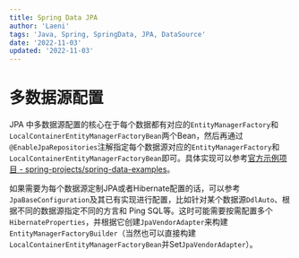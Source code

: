 ```yaml
---
title: Spring Data JPA
author: 'Laeni'
tags: 'Java, Spring, SpringData, JPA, DataSource'
date: '2022-11-03'
updated: '2022-11-03'
---
```


# 多数据源配置

JPA 中多数据源配置的核心在于每个数据都有对应的`EntityManagerFactory`和`LocalContainerEntityManagerFactoryBean`两个Bean，然后再通过`@EnableJpaRepositories`注解指定每个数据源对应的`EntityManagerFactory`和`LocalContainerEntityManagerFactoryBean`即可。具体实现可以参考[官方示例项目 - spring-projects/spring-data-examples](https://github.com/spring-projects/spring-data-examples/tree/main/jpa/multiple-datasources)。

如果需要为每个数据源定制JPA或者Hibernate配置的话，可以参考`JpaBaseConfiguration`及其已有实现进行配置，比如针对某个数据源`DdlAuto`、根据不同的数据源指定不同的方言和 Ping SQL等。这时可能需要按需配置多个`HibernateProperties`，并根据它创建`JpaVendorAdapter`来构建`EntityManagerFactoryBuilder`（当然也可以直接构建`LocalContainerEntityManagerFactoryBean`并Set`JpaVendorAdapter`）。



